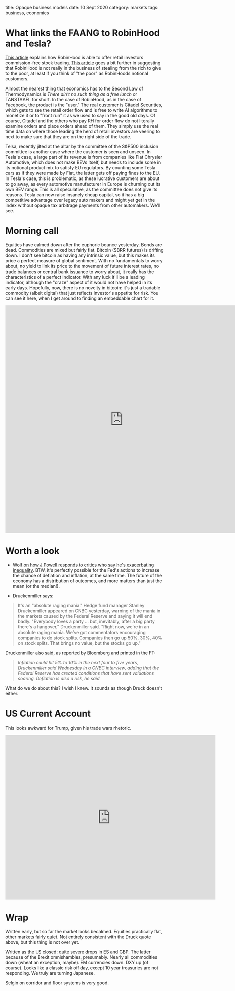 title: Opaque business models
date: 10 Sept 2020
category: markets
tags: business, economics

# What links the FAANG to RobinHood and Tesla?

[This article](https://www.ft.com/content/4a439398-88ab-442a-9927-e743a3ff609b) explains how RobinHood is able to offer retail investors commission-free stock trading. [This article](https://www.tradersmagazine.com/am/the-hidden-costs-of-robinhood/) goes a bit further in suggesting that RobinHood is not really in the business of stealing from the rich to give to the poor, at least if you think of "the poor" as RobinHoods notional customers.

Almost the nearest thing that economics has to the Second Law of Thermodynamics is *There ain't no such thing as a free lunch* or TANSTAAFL for short. 
In the case of RobinHood, as in the case of Facebook, the product is the "user." The real customer is Citadel Securities, which gets to see the retail order flow and is free to write AI algorithms to monetize it or to "front run" it as we used to say in the good old days.
Of course, Citadel and the others who pay RH for order flow do not literally examine orders and place orders ahead of them. They simply use the real time data on where those leading the herd of retail investors are veering to next to make sure that they are on the right side of the trade.

Telsa, recently jilted at the altar by the committee of the S&P500 inclusion committee is another case where the customer is seen and unseen. In Tesla's case, a large part of its revenue is from companies like Fiat Chrysler Automotive, which does not make BEVs itself, but needs to include some in its notional product mix to satisfy EU regulators. By counting some Tesla cars as if they were made by Fiat, the latter gets off paying fines to the EU. 
In Tesla's case, this is problematic, as these lucrative customers are about to go away, as every automotive manufacturer in Europe is churning out its own BEV range. This is all speculative, as the committee does not give its reasons. Tesla can now raise insanely cheap capital, so it has a big competitive advantage over legacy auto makers and might yet get in the index without opaque tax arbitrage payments from other automakers. We'll see. 

# Morning call

Equities have calmed down after the euphoric bounce yesterday.
Bonds are dead.
Commodities are mixed but fairly flat.
Bitcoin ($BRR futures) is drifting down. I don't see bitcoin as having any intrinsic value, 
but this makes its price a perfect measure of global sentiment. With no fundamentals to worry about, 
no yield to link its price to the movement of future interest rates, 
no trade balances or central bank issuance to worry about, it really has the characteristics of a perfect indicator.
With any luck it'll be a leading indicator, although the "craze" aspect of it would not have helped in its early days. Hopefully, now, there is no novelty in bitcoin: it's just a tradable commodity (albeit digital) that just reflects investor's appetite for risk.
You can see it here, when I get around to finding an embeddable chart for it.

<iframe src="https://fred.stlouisfed.org/graph/graph-landing.php?g=vsgF&width=725&height=675" scrolling="no" frameborder="0"style="overflow:hidden; width:750px; height:725px;" allowTransparency="true" loading="lazy"></iframe>

# Worth a look

* [Wolf on how J Powell responds to critics who say he's exacerbating inequality](https://wolfstreet.com/2020/09/09/have-you-noticed-how-push-back-against-powell-feds-actions-is-getting-louder-in-the-mainstream-media-from-npr-to-cnbc/). BTW, it's perfectly possible for the Fed's actions to increase the chance of deflation and inflation, at the same time. The future of the economy has a distribution of outcomes, and more matters than just the mean (or the median!).

* Druckenmiller says:

> 	It's an "absolute raging mania." Hedge fund manager Stanley Druckenmiller appeared on CNBC yesterday, warning of the mania in the markets caused by the Federal Reserve and saying it will end badly. "Everybody loves a party ... but, inevitably, after a big party there's a hangover," Druckenmiller said. "Right now, we're in an absolute raging mania. We've got commentators encouraging companies to do stock splits. Companies then go up 50%, 30%, 40% on stock splits. That brings no value, but the stocks go up."

Druckenmiller also said, as reported by Bloomberg and printed in the FT:

> *Inflation could hit 5% to 10% in the next four to five years, Druckenmiller said Wednesday in a CNBC interview, adding that the Federal Reserve has created conditions that have sent valuations soaring. Deflation is also a risk, he said.*

What do we do about this? I wish I knew. It sounds as though Druck doesn't either.

# US Current Account

This looks awkward for Trump, given his trade wars rhetoric. 

<div class='embed-container'>
<iframe src="https://fred.stlouisfed.org/graph/graph-landing.php?g=vsYt&width=670&height=475" scrolling="no" frameborder="0"style="overflow:hidden; width:670px; height:525px;" allowTransparency="true" loading="lazy"></iframe>
</div>

# Wrap

Written early, but so far the market looks becalmed. 
Equities practically flat, other markets fairly quiet. 
Not entirely consistent with the Druck quote above, but this thing is not over yet.

Written as the US closed: quite severe drops in ES and GBP. The latter because of the Brexit omnishambles, 
presumably.
Nearly all commodities down (wheat an exception, maybe).
EM currencies down. DXY up (of course).
Looks like a classic risk off day, except 10 year treasuries are not responding. 
We truly are turning Japanese.

Selgin on corridor and floor systems is very good.


